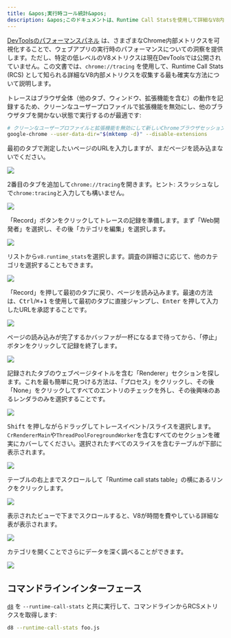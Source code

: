 ```yaml
---
title: &apos;実行時コール統計&apos;
description: &apos;このドキュメントは、Runtime Call Statsを使用して詳細なV8内部メトリクスを取得する方法を説明します。&apos;
---
```

[DevToolsのパフォーマンスパネル](https://developers.google.com/web/tools/chrome-devtools/evaluate-performance/) は、さまざまなChrome内部メトリクスを可視化することで、ウェブアプリの実行時のパフォーマンスについての洞察を提供します。ただし、特定の低レベルのV8メトリクスは現在DevToolsでは公開されていません。この文書では、`chrome://tracing` を使用して、Runtime Call Stats (RCS) として知られる詳細なV8内部メトリクスを収集する最も確実な方法について説明します。

トレースはブラウザ全体（他のタブ、ウィンドウ、拡張機能を含む）の動作を記録するため、クリーンなユーザープロファイルで拡張機能を無効にし、他のブラウザタブを開かない状態で実行するのが最適です:

```bash
# クリーンなユーザープロファイルと拡張機能を無効にして新しいChromeブラウザセッションを開始
google-chrome --user-data-dir="$(mktemp -d)" --disable-extensions
```

最初のタブで測定したいページのURLを入力しますが、まだページを読み込まないでください。

![](/_img/rcs/01.png)

2番目のタブを追加して`chrome://tracing`を開きます。ヒント: スラッシュなしで`chrome:tracing`と入力しても構いません。

![](/_img/rcs/02.png)

「Record」ボタンをクリックしてトレースの記録を準備します。まず「Web開発者」を選択し、その後「カテゴリを編集」を選択します。

![](/_img/rcs/03.png)

リストから`v8.runtime_stats`を選択します。調査の詳細さに応じて、他のカテゴリを選択することもできます。

![](/_img/rcs/04.png)

「Record」を押して最初のタブに戻り、ページを読み込みます。最速の方法は、<kbd>Ctrl</kbd>/<kbd>⌘</kbd>+<kbd>1</kbd> を使用して最初のタブに直接ジャンプし、<kbd>Enter</kbd> を押して入力したURLを承認することです。

![](/_img/rcs/05.png)

ページの読み込みが完了するかバッファが一杯になるまで待ってから、「停止」ボタンをクリックして記録を終了します。

![](/_img/rcs/06.png)

記録されたタブのウェブページタイトルを含む「Renderer」セクションを探します。これを最も簡単に見つける方法は、「プロセス」をクリックし、その後「None」をクリックしてすべてのエントリのチェックを外し、その後興味のあるレンダラのみを選択することです。

![](/_img/rcs/07.png)

<kbd>Shift</kbd> を押しながらドラッグしてトレースイベント/スライスを選択します。`CrRendererMain`や`ThreadPoolForegroundWorker`を含むすべてのセクションを確実にカバーしてください。選択されたすべてのスライスを含むテーブルが下部に表示されます。

![](/_img/rcs/08.png)

テーブルの右上までスクロールして「Runtime call stats table」の横にあるリンクをクリックします。

![](/_img/rcs/09.png)

表示されたビューで下までスクロールすると、V8が時間を費やしている詳細な表が表示されます。

![](/_img/rcs/10.png)

カテゴリを開くことでさらにデータを深く調べることができます。

![](/_img/rcs/11.png)

## コマンドラインインターフェース

[`d8`](/docs/d8) を `--runtime-call-stats` と共に実行して、コマンドラインからRCSメトリクスを取得します:

```bash
d8 --runtime-call-stats foo.js
```
